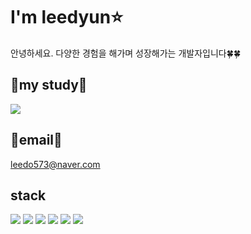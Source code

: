 # I'm leedyun⭐
안녕하세요. 다양한 경험을 해가며 성장해가는 개발자입니다🍀🍀



## 📗my study📗
<p align="left">
 <a href="https://www.notion.so/decca1ed5c6b4923b8cae8e4f50cb2b6" target="_blank"><img src="https://img.shields.io/badge/Notion-181717?style=for-the-badge&logo=Notion&logoColor=white"></a></p>

 
## 💌email💌
leedo573@naver.com


## stack
<p align="left">
<img src="https://img.shields.io/badge/html-E34F26?style=for-the-badge&logo=html5&logoColor=white">&nbsp<img src="https://img.shields.io/badge/css-1572B6?style=for-the-badge&logo=css3&logoColor=white">&nbsp<img src="https://img.shields.io/badge/javascript-F7DF1E?style=for-the-badge&logo=javascript&logoColor=black">&nbsp<img src="https://img.shields.io/badge/react-61DAFB?style=for-the-badge&logo=react&logoColor=black">&nbsp<img src="https://img.shields.io/badge/bootstrap-7952B3?style=for-the-badge&logo=bootstrap&logoColor=white">&nbsp<img src="https://img.shields.io/badge/github-181717?style=for-the-badge&logo=github&logoColor=white">
</p>
<!--
**leedyun/leedyun** is a ✨ _special_ ✨ repository because its `README.md` (this file) appears on your GitHub profile.

Here are some ideas to get you started:

- 🔭 I’m currently working on ...
- 🌱 I’m currently learning ...
- 👯 I’m looking to collaborate on ...
- 🤔 I’m looking for help with ...
- 💬 Ask me about ...
- 📫 How to reach me: ...
- 😄 Pronouns: ...
- ⚡ Fun fact: ...
-->
